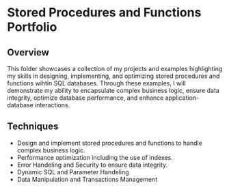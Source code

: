 # Stored Procedures and Functions Portfolio

## Overview
This folder showcases a collection of my projects and examples highlighting my skills in designing, implementing, and optimizing stored procedures and functions wihtin SQL databases. Through these examples, I will demonstrate my ability to encapsulate complex business logic, ensure data integrity, optimize database performance, and enhance application-database interactions.

## Techniques
- Design and implement stored procedures and functions to handle complex business logic.
- Performance optimization including the use of indexes.
- Error Handeling and Security to ensure data integrity.
- Dynamic SQL and Parameter Handeling
- Data Manipulation and Transactions Management
